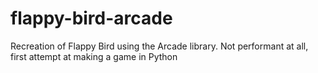 # flappy-bird-arcade
Recreation of Flappy Bird using the Arcade library. Not performant at all, first attempt at making a game in Python
